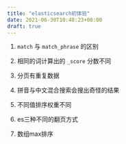 ```yaml
---
title: "elasticsearch初体验"
date: 2021-06-30T10:48:23+08:00
draft: true
---
```


1. `match` 与 `match_phrase` 的区别

2. 相同的词计算出的 `_score` 分数不同

3. 分页有重复数据

4. 拼音与中文混合搜索会搜出奇怪的结果

5. 不同值排序权重不同

6. es三种不同的翻页方式

7. 数组max排序

